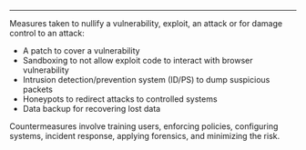 - - -
Measures taken to nullify a vulnerability, exploit, an attack or for damage control to an attack:
- A patch to cover a vulnerability
- Sandboxing to not allow exploit code to interact with browser vulnerability
- Intrusion detection/prevention system (ID/PS) to dump suspicious packets
- Honeypots to redirect attacks to controlled systems
- Data backup for recovering lost data

Countermeasures involve training users, enforcing policies, configuring systems, incident response, applying forensics, and minimizing the risk.
